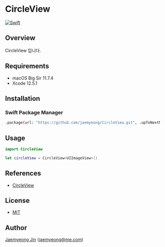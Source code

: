 # CircleView

[![Swift](https://github.com/jaemyeong/CircleView/actions/workflows/swift.yml/badge.svg)](https://github.com/jaemyeong/CircleView/actions/workflows/swift.yml)

## Overview

CircleView 입니다.

## Requirements

- macOS Big Sir 11.7.4
- Xcode 12.5.1

## Installation

### Swift Package Manager

```bash
.package(url: "https://github.com/jaemyeong/CircleView.git", .upToNextMajor(from: "0.1.1"))
```

## Usage

```swift
import CircleView

let circleView = CircleView<UIImageView>()
```

## References

- [CircleView](https://github.com/jaemyeong/CircleView/docs/documentation/circleview/)

## License

- [MIT](LICENSE)

## Author

[Jaemyeong Jin](https://github.com/jaemyeong) ([jaemyeong@me.com](mailto:jaemyeong@me.com))

